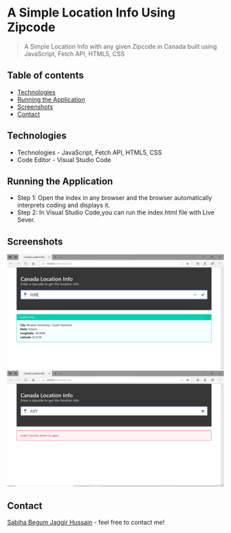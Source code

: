 # A Simple Location Info Using Zipcode 

> A Simple Location Info with any given Zipcode in Canada built using JavaScript, Fetch API, HTML5, CSS

## Table of contents
* [Technologies](#technologies)
* [Running the Application](#running-the-application)
* [Screenshots](#screenshots)
* [Contact](#contact)

## Technologies
* Technologies - JavaScript, Fetch API, HTML5, CSS
* Code Editor - Visual Studio Code

## Running the Application
* Step 1: Open the index in any browser and the browser automatically interprets coding and displays it. 
* Step 2: In Visual Studio Code,you can run the index.html file with Live Sever.

## Screenshots
![Example screenshot](./screenshot/js1.png) 
![Example screenshot](./screenshot/js2.png)

## Contact
[Sabiha Begum Jaggir Hussain](https://sabihabegumj.com/) - feel free to contact me!
